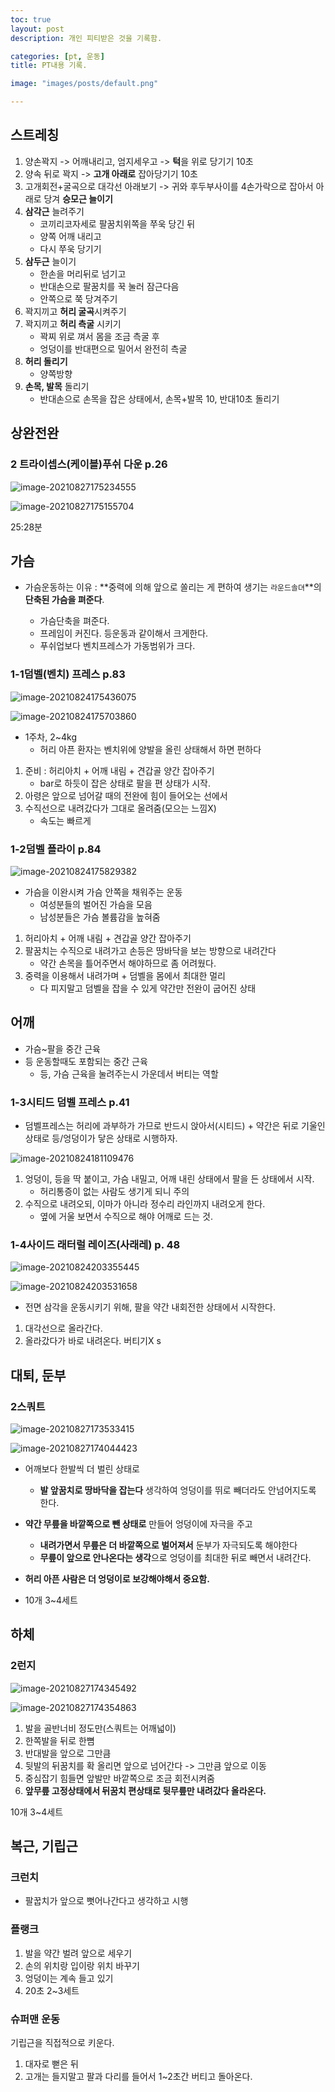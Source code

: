 ```yaml
---
toc: true
layout: post
description: 개인 피티받은 것을 기록함.

categories: [pt, 운동]
title: PT내용 기록.

image: "images/posts/default.png"

---
```






## 스트레칭

1. 양손꽉지 -> 어깨내리고, 엄지세우고 -> **턱**을 위로 당기기 10초
2. 양속 뒤로 꽉지 -> **고개 아래로**  잡아당기기 10초
3. 고개회전+굴곡으로 대각선 아래보기 -> 귀와 후두부사이를 4손가락으로 잡아서 아래로 당겨 **승모근 늘이기**
4. **삼각근** 늘려주기
   - 코끼리코자세로 팔꿈치위쪽을 쭈욱 당긴 뒤
   - 양쪽 어깨 내리고
   - 다시 쭈욱 당기기
5. **삼두근** 늘이기
   - 한손을 머리뒤로 넘기고
   - 반대손으로 팔꿈치를 꾹 눌러 잠근다음
   - 안쪽으로 쭉 당겨주기
6. 꽉지끼고 **허리 굴곡**시켜주기
7. 꽉지끼고 **허리 측굴** 시키기
   - 꽉찌 위로 껴서 몸을 조금 측굴 후 
   - 엉덩이를 반대편으로 밀어서 완전히 측굴
8. **허리 돌리기**
   - 양쪽방향
9. **손목, 발목** 돌리기
   - 반대손으로 손목을 잡은 상태에서, 손목+발목 10, 반대10초 돌리기



## 상완전완

### 2 트라이셉스(케이블)푸쉬 다운 p.26



![image-20210827175234555](https://raw.githubusercontent.com/is3js/screenshots/main/image-20210827175234555.png)



![image-20210827175155704](https://raw.githubusercontent.com/is3js/screenshots/main/image-20210827175155704.png)



25:28분



## 가슴

- 가슴운동하는 이유 :  **중력에 의해 앞으로 쏠리는 게 편하여 생기는 `라운드솔뎌`**의 **단축된 가슴을 펴준다**.

  - 가슴단축을 펴준다.
  - 프레임이 커진다. 등운동과 같이해서 크게한다.
  - 푸쉬업보다 벤치프레스가 가동범위가 크다.

  

### 1-1덤벨(벤치) 프레스 p.83

![image-20210824175436075](https://raw.githubusercontent.com/is3js/screenshots/main/image-20210824175436075.png)

![image-20210824175703860](https://raw.githubusercontent.com/is3js/screenshots/main/image-20210824175703860.png)

- 1주차, 2~4kg
  - 허리 아픈 환자는 벤치위에 양발을 올린 상태해서 하면 편하다



1. 준비 : 허리아치 + 어깨 내림 + 견갑골 양간 잡아주기 
   - bar로 하듯이 잡은 상태로 팔을 편 상태가 시작.
2. 아령은 앞으로 넘어갈 때의 전완에 힘이 들어오는 선에서
3. 수직선으로 내려갔다가 그대로 올려줌(모으는 느낌X)
   - 속도는 빠르게





### 1-2덤벨 플라이 p.84

![image-20210824175829382](https://raw.githubusercontent.com/is3js/screenshots/main/image-20210824175829382.png)

- 가슴을 이완시켜 가슴 안쪽을 채워주는 운동
  - 여성분들의 벌어진 가슴을 모음
  - 남성분들은 가슴 볼륨감을 높혀줌



1. 허리아치 + 어깨 내림 + 견갑골 양간 잡아주기 
2. 팔꿈치는 수직으로 내려가고
   손등은 땅바닥을 보는 방향으로 내려간다
   - 약간 손목을 틀어주면서 해야하므로 좀 어려웠다.
3. 중력을 이용해서 내려가며 + 덤벨을 몸에서 최대한 멀리
   - 다 피지말고 덤벨을 잡을 수 있게 약간만 전완이 굽어진 상태









## 어깨

- 가슴~팔을 중간 근육
- 등 운동할때도 포함되는 중간 근육
  - 등, 가슴 근육을 눌려주는시 가운데서 버티는 역할



### 1-3시티드 덤벨 프레스 p.41

- 덤벨프레스는 허리에 과부하가 가므로 반드시 앉아서(시티드) + 약간은 뒤로 기울인 상태로 등/엉덩이가 닿은 상태로 시행하자.

![image-20210824181109476](https://raw.githubusercontent.com/is3js/screenshots/main/image-20210824181109476.png)

1. 엉덩이, 등을  딱 붙이고, 가슴 내밀고, 어깨 내린 상태에서 
   팔을 든 상태에서 시작.
   - 허리통증이 없는 사람도 생기게 되니 주의
2. 수직으로 내려오되, 이마가 아니라 정수리 라인까지 내려오게 한다.
   - 옆에 거울 보면서 수직으로 해야 어깨로 드는 것.







### 1-4사이드 래터럴 레이즈(사래레) p. 48

![image-20210824203355445](https://raw.githubusercontent.com/is3js/screenshots/main/image-20210824203355445.png)

![image-20210824203531658](https://raw.githubusercontent.com/is3js/screenshots/main/image-20210824203531658.png)

- 전면 삼각을 운동시키기 위해, 팔을 약간 내회전한 상태에서 시작한다.

1. 대각선으로 올라간다.
2. 올라갔다가 바로 내려온다. 버티기X s



## 대퇴, 둔부

### 2스쿼트

![image-20210827173533415](https://raw.githubusercontent.com/is3js/screenshots/main/image-20210827173533415.png)

![image-20210827174044423](https://raw.githubusercontent.com/is3js/screenshots/main/image-20210827174044423.png)



- 어깨보다 한발씩 더 벌린 상태로
  - **발 앞꿈치로 땅바닥을 잡는다** 생각하여 엉덩이를 뛰로 빼더라도 안넘어지도록 한다.
- **약간 무릎을 바깥쪽으로 뺀 상태로** 만들어 엉덩이에 자극을 주고
  - **내려가면서 무릎은 더 바깥쪽으로 벌어져서** 둔부가 자극되도록 해야한다
  - **무릎이 앞으로 안나온다는 생각**으로 엉덩이를 최대한 뒤로 빼면서 내려간다.
- **허리 아픈 사람은 더 엉덩이로 보강해야해서 중요함.**



- 10개 3~4세트





## 하체

### 2런지

![image-20210827174345492](https://raw.githubusercontent.com/is3js/screenshots/main/image-20210827174345492.png)

![image-20210827174354863](https://raw.githubusercontent.com/is3js/screenshots/main/image-20210827174354863.png)

1. 발을 골반너비 정도만(스쿼트는 어깨넓이)
2. 한쪽발을 뒤로 한뼘
3. 반대발을 앞으로 그만큼
4. 뒷발의 뒤꿈치를 확 올리면 앞으로 넘어간다 -> 그만큼 앞으로 이동
5. 중심잡기 힘들면 앞발만 바깥쪽으로 조금 회전시켜줌
6. **앞무릎 고정상태에서 뒤꿈치 편상태로 뒷무릎만 내려갔다 올라온다.**



10개 3~4세트



## 복근, 기립근

### 크런치

- 팔꿉치가 앞으로 뻣어나간다고 생각하고 시행



### 플랭크

1. 발을 약간 벌려 앞으로 세우기
2. 손의 위치랑 입이랑 위치 바꾸기
3. 엉덩이는 계속 들고 있기
4. 20초 2~3세트



### 슈퍼맨 운동

기립근을 직접적으로 키운다.

1. 대자로 뻗은 뒤
2. 고개는 들지말고 팔과 다리를 들어서 1~2초간 버티고 돌아온다.







